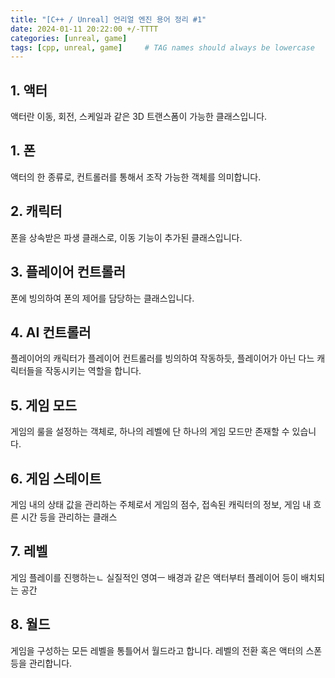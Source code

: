 ```yaml
---
title: "[C++ / Unreal] 언리얼 엔진 용어 정리 #1"
date: 2024-01-11 20:22:00 +/-TTTT
categories: [unreal, game]
tags: [cpp, unreal, game]     # TAG names should always be lowercase
---
```


## 1. 액터
액터란 이동, 회전, 스케일과 같은 3D 트랜스폼이 가능한 클래스입니다.

## 1. 폰
액터의 한 종류로, 컨트롤러를 통해서 조작 가능한 객체를 의미합니다.

## 2. 캐릭터
폰을 상속받은 파생 클래스로, 이동 기능이 추가된 클래스입니다.

## 3. 플레이어 컨트롤러
폰에 빙의하여 폰의 제어를 담당하는 클래스입니다.

## 4. AI 컨트롤러
플레이어의 캐릭터가 플레이어 컨트롤러를 빙의하여 작동하듯, 플레이어가 아닌 다느 캐릭터들을 작동시키는 역할을 합니다.

## 5. 게임 모드
게임의 룰을 설정하는 객체로, 하나의 레벨에 단 하나의 게임 모드만 존재할 수 있습니다.

## 6. 게임 스테이트
게임 내의 상태 값을 관리하는 주체로서 게임의 점수, 접속된 캐릭터의 정보, 게임 내 흐른 시간 등을 관리하는 클래스

## 7. 레벨
게임 플레이를 진행하는ㄴ 실질적인 영여ㅡ 배경과 같은 액터부터 플레이어 등이 배치되는 공간

## 8. 월드
게임을 구성하는 모든 레벨을 통틀어서 월드라고 합니다. 레벨의 전환 혹은 액터의 스폰 등을 관리합니다.